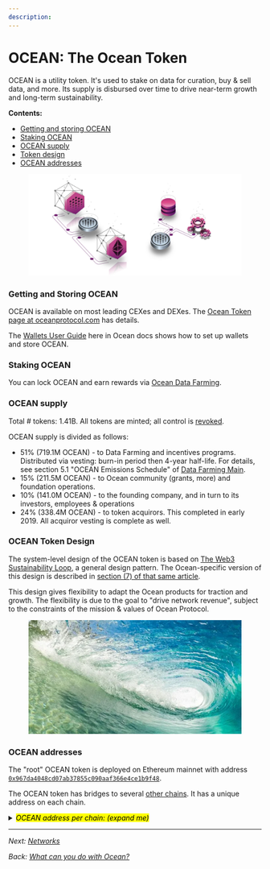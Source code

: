 ```yaml
---
description: 
---
```


# OCEAN: The Ocean Token

OCEAN is a utility token. It's used to stake on data for curation, buy & sell data, and more. Its supply is disbursed over time to drive near-term growth and long-term sustainability.

**Contents:**
- [Getting and storing OCEAN](#getting-and-storing-ocean)
- [Staking OCEAN](#staking-ocean)
- [OCEAN supply](#ocean-supply)
- [Token design](#ocean-token-design)
- [OCEAN addresses](#ocean-addresses)


<figure><img src="../.gitbook/assets/general/purchase-and-compute_and_ocean-network.png" alt=""></figure>



### Getting and Storing OCEAN

OCEAN is available on most leading CEXes and DEXes. The [Ocean Token page at oceanprotocol.com](https://oceanprotocol.com/about-us/ocean-token) has details. 

The [Wallets User Guide](../user-guides/wallets/README.md) here in Ocean docs shows how to set up wallets and store OCEAN.

### Staking OCEAN

You can lock OCEAN and earn rewards via [Ocean Data Farming](../data-farming/README.md).

### OCEAN supply

Total # tokens: 1.41B. All tokens are minted; all control is [revoked](https://blog.oceanprotocol.com/control-over-the-ocean-contract-to-be-revoked-soon-overview-6c5b15be2db).

OCEAN supply is divided as follows:

- 51% (719.1M OCEAN) - to Data Farming and incentives programs. Distributed via vesting: burn-in period then 4-year half-life. For details, see section 5.1 "OCEAN Emissions Schedule" of [Data Farming Main](https://blog.oceanprotocol.com/ocean-data-farming-main-is-here-49c99602419e#5a8f).
- 15% (211.5M OCEAN) - to Ocean community (grants, more) and foundation operations. 
- 10% (141.0M OCEAN) - to the founding company, and in turn to its investors, employees & operations
- 24% (338.4M OCEAN) - to token acquirors. This completed in early 2019. All acquiror vesting is complete as well.

### OCEAN Token Design

The system-level design of the OCEAN token is based on [The Web3 Sustainability Loop](https://blog.oceanprotocol.com/the-web3-sustainability-loop-b2a4097a36e), a general design pattern. The Ocean-specific version of this design is described in [section (7) of that same article](https://blog.oceanprotocol.com/the-web3-sustainability-loop-b2a4097a36e#e0f6).

This design gives flexibility to adapt the Ocean products for traction and growth. The flexibility is due to the goal to "drive network revenue", subject to the constraints of the mission & values of Ocean Protocol.

<figure><img src="../.gitbook/assets/general/whirlpool.png" alt=""></figure>


### OCEAN addresses

The "root" OCEAN token is deployed on Ethereum mainnet with address [`0x967da4048cd07ab37855c090aaf366e4ce1b9f48`](https://etherscan.io/token/0x967da4048cd07ab37855c090aaf366e4ce1b9f48).

The OCEAN token has bridges to several [other chains](networks/README.md). It has a unique address on each chain.

<details>

<summary><mark style="color:black;"><i>OCEAN address per chain: (expand me)</i></mark></summary>

<table data-full-width="false">
   <thead>
      <tr>
         <th width="161">Network name</th>
         <th width="444">Contract Address</th>
         <th width="105">Symbol</th>
         <th>Decimals</th>
      </tr>
   </thead>
   <tbody>
      <tr>
         <td><strong>Mainnet</strong></td>
         <td>0x967da4048cD07aB37855c090aAF366e4ce1b9F48</td>
         <td>OCEAN</td>
         <td>18</td>
      </tr>
      <tr>
         <td><strong>Polygon</strong><br><strong>(ex Matic)</strong></td>
         <td>0x282d8efCe846A88B159800bd4130ad77443Fa1A1</td>
         <td>mOCEAN</td>
         <td>18</td>
      </tr>
      <tr>
         <td><strong>BNB</strong><br><strong>BNB Smart Chain</strong></td>
         <td>0xdce07662ca8ebc241316a15b611c89711414dd1a</td>
         <td>OCEAN</td>
         <td>18</td>
      </tr>
       <tr>
         <td><strong>Oasis Sapphire</strong></td>
         <td>0x39d22B78A7651A76Ffbde2aaAB5FD92666Aca520</td>
         <td>OCEAN</td>
         <td>18</td>
      </tr>
      <tr>
         <td><strong>Optimism</strong></td>
         <td>0xf26c6c93f9f1d725e149d95f8e7b2334a406ad10</td>
         <td>OCEAN</td>
         <td>18</td>
      </tr>
      <tr>
         <td><strong>Görli</strong></td>
         <td>0xCfDdA22C9837aE76E0faA845354f33C62E03653a</td>
         <td>OCEAN</td>
         <td>18</td>
      </tr>
      <tr>
         <td><strong>Mumbai</strong></td>
         <td>0xd8992Ed72C445c35Cb4A2be468568Ed1079357c8</td>
         <td>OCEAN</td>
         <td>18</td>
      </tr>
      <tr>
         <td><strong>Sepolia</strong></td>
         <td>0x1B083D8584dd3e6Ff37d04a6e7e82b5F622f3985</td>
         <td>OCEAN</td>
         <td>18</td>
      </tr>
     <tr>
         <td><strong>Oasis Sapphire Testnet</strong></td>
         <td>0x973e69303259B0c2543a38665122b773D28405fB</td>
         <td>OCEAN</td>
         <td>18</td>
      </tr>
   </tbody>
</table>

</details>

----

_Next: [Networks](networks/README.md)_

_Back: [What can you do with Ocean?](benefits.md)_
